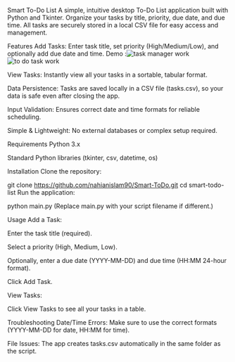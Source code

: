 Smart To-Do List
A simple, intuitive desktop To-Do List application built with Python and Tkinter. Organize your tasks by title, priority, due date, and due time. All tasks are securely stored in a local CSV file for easy access and management.

Features
Add Tasks: Enter task title, set priority (High/Medium/Low), and optionally add due date and time.
Demo :![task manager work](https://github.com/user-attachments/assets/e563e99f-26ef-4814-8dd1-ff97897b9c3d) ![to do task work](https://github.com/user-attachments/assets/489a305a-ecb2-4f4b-b2ac-9ce5eaa32cbe)

View Tasks: Instantly view all your tasks in a sortable, tabular format.

Data Persistence: Tasks are saved locally in a CSV file (tasks.csv), so your data is safe even after closing the app.

Input Validation: Ensures correct date and time formats for reliable scheduling.

Simple & Lightweight: No external databases or complex setup required.

Requirements
Python 3.x

Standard Python libraries (tkinter, csv, datetime, os)

Installation
Clone the repository:


git clone https://github.com/nahianislam90/Smart-ToDo.git
cd smart-todo-list
Run the application:


python main.py
(Replace main.py with your script filename if different.)

Usage
Add a Task:

Enter the task title (required).

Select a priority (High, Medium, Low).

Optionally, enter a due date (YYYY-MM-DD) and due time (HH:MM 24-hour format).

Click Add Task.

View Tasks:

Click View Tasks to see all your tasks in a table.

Troubleshooting
Date/Time Errors: Make sure to use the correct formats (YYYY-MM-DD for date, HH:MM for time).

File Issues: The app creates tasks.csv automatically in the same folder as the script.
